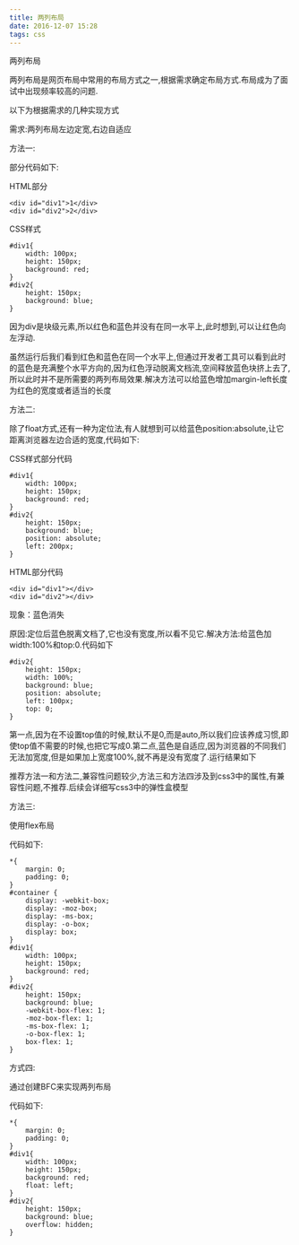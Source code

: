 ```yaml
---
title: 两列布局
date: 2016-12-07 15:28
tags: css
---
```

两列布局

两列布局是网页布局中常用的布局方式之一,根据需求确定布局方式.布局成为了面试中出现频率较高的问题.

以下为根据需求的几种实现方式

需求:两列布局左边定宽,右边自适应

<!-- more -->

方法一:

部分代码如下:

HTML部分

    <div id="div1">1</div>
    <div id="div2">2</div>

CSS样式

    #div1{
        width: 100px;
        height: 150px;
        background: red;
    }
    #div2{
        height: 150px;
        background: blue;
    }

因为div是块级元素,所以红色和蓝色并没有在同一水平上,此时想到,可以让红色向左浮动.


虽然运行后我们看到红色和蓝色在同一个水平上,但通过开发者工具可以看到此时的蓝色是充满整个水平方向的,因为红色浮动脱离文档流,空间释放蓝色块挤上去了,所以此时并不是所需要的两列布局效果.解决方法可以给蓝色增加margin-left长度为红色的宽度或者适当的长度

 

方法二:

除了float方式,还有一种为定位法,有人就想到可以给蓝色position:absolute,让它距离浏览器左边合适的宽度,代码如下:

CSS样式部分代码

    #div1{
        width: 100px;
        height: 150px;
        background: red;
    }
    #div2{
        height: 150px;
        background: blue;
        position: absolute;
        left: 200px;
    }

HTML部分代码

    <div id="div1"></div>
    <div id="div2"></div>

现象：蓝色消失

原因:定位后蓝色脱离文档了,它也没有宽度,所以看不见它.解决方法:给蓝色加width:100%和top:0.代码如下

    #div2{
        height: 150px;
        width: 100%;
        background: blue;
        position: absolute;
        left: 100px;
        top: 0;
    }

第一点,因为在不设置top值的时候,默认不是0,而是auto,所以我们应该养成习惯,即使top值不需要的时候,也把它写成0.第二点,蓝色是自适应,因为浏览器的不同我们无法加宽度,但是如果加上宽度100%,就不再是没有宽度了.运行结果如下

 
推荐方法一和方法二,兼容性问题较少,方法三和方法四涉及到css3中的属性,有兼容性问题,不推荐.后续会详细写css3中的弹性盒模型

方法三:

使用flex布局

代码如下:
    
    *{
        margin: 0;
        padding: 0;
    }
    #container {
        display: -webkit-box;
        display: -moz-box;
        display: -ms-box;
        display: -o-box;
        display: box;
    }
    #div1{
        width: 100px;
        height: 150px;
        background: red;
    }
    #div2{
        height: 150px;
        background: blue;
        -webkit-box-flex: 1;
        -moz-box-flex: 1;
        -ms-box-flex: 1;
        -o-box-flex: 1;
        box-flex: 1;
    }


方式四:

通过创建BFC来实现两列布局

代码如下:

    *{
        margin: 0;
        padding: 0;
    }
    #div1{
        width: 100px;
        height: 150px;
        background: red;
        float: left;
    }
    #div2{
        height: 150px;
        background: blue;
        overflow: hidden;
    }


